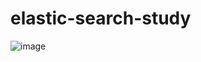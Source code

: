 # elastic-search-study

![image](https://github.com/tkdals2317/elastic-search-study/assets/49682056/f1493bca-3640-4e19-a94d-5438b66a6e75)
